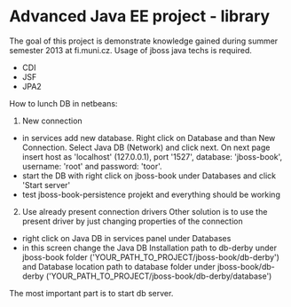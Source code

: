 Advanced Java EE project - library
==================================
The goal of this project is demonstrate knowledge gained during summer semester 2013 at fi.muni.cz. Usage of jboss java techs is required.

- CDI
- JSF
- JPA2

How to lunch DB in netbeans:

1. New connection
- in services add new database. Right click on Database and than New Connection. Select Java DB (Network) and click next. On next page insert host as 'localhost' (127.0.0.1), port '1527', database: 'jboss-book', username: 'root' and password: 'toor'.
- start the DB with right click on jboss-book under Databases and click 'Start server'
- test jboss-book-persistence projekt and everything should be working

2. Use already present connection drivers 
Other solution is to use the present driver by just changing properties of the connection
- right click on Java DB in services panel under Databases
- in this screen change the Java DB Installation path to db-derby under jboss-book folder ('YOUR_PATH_TO_PROJECT/jboss-book/db-derby') and Database location path to database folder under jboss-book/db-derby ('YOUR_PATH_TO_PROJECT/jboss-book/db-derby/database')

The most important part is to start db server.
